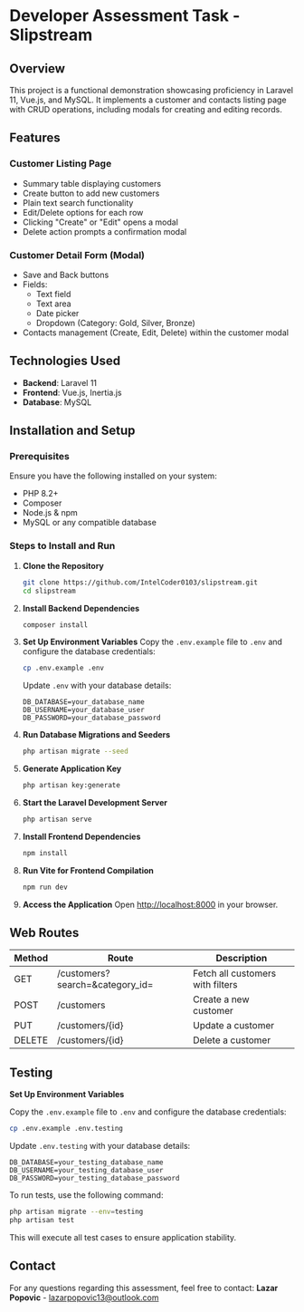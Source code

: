 # Developer Assessment Task - Slipstream

## Overview
This project is a functional demonstration showcasing proficiency in Laravel 11, Vue.js, and MySQL. It implements a customer and contacts listing page with CRUD operations, including modals for creating and editing records.

## Features
### Customer Listing Page
- Summary table displaying customers
- Create button to add new customers
- Plain text search functionality
- Edit/Delete options for each row
- Clicking "Create" or "Edit" opens a modal
- Delete action prompts a confirmation modal

### Customer Detail Form (Modal)
- Save and Back buttons
- Fields:
  - Text field
  - Text area
  - Date picker
  - Dropdown (Category: Gold, Silver, Bronze)
- Contacts management (Create, Edit, Delete) within the customer modal

## Technologies Used
- **Backend**: Laravel 11
- **Frontend**: Vue.js, Inertia.js
- **Database**: MySQL

## Installation and Setup
### Prerequisites
Ensure you have the following installed on your system:
- PHP 8.2+
- Composer
- Node.js & npm
- MySQL or any compatible database

### Steps to Install and Run
1. **Clone the Repository**
   ```bash
   git clone https://github.com/IntelCoder0103/slipstream.git
   cd slipstream
   ```

2. **Install Backend Dependencies**
   ```bash
   composer install
   ```

3. **Set Up Environment Variables**
   Copy the `.env.example` file to `.env` and configure the database credentials:
   ```bash
   cp .env.example .env
   ```
   Update `.env` with your database details:
   ```env
   DB_DATABASE=your_database_name
   DB_USERNAME=your_database_user
   DB_PASSWORD=your_database_password
   ```

4. **Run Database Migrations and Seeders**
   ```bash
   php artisan migrate --seed
   ```

5. **Generate Application Key**
   ```bash
   php artisan key:generate
   ```

6. **Start the Laravel Development Server**
   ```bash
   php artisan serve
   ```

7. **Install Frontend Dependencies**
   ```bash
   npm install
   ```

8. **Run Vite for Frontend Compilation**
   ```bash
   npm run dev
   ```

9. **Access the Application**
   Open [http://localhost:8000](http://localhost:8000) in your browser.

## Web Routes
| Method | Route                                    | Description                         |
|--------|------------------------------------------|-------------------------------------|
| GET    | /customers?search=&category_id=          | Fetch all customers with filters    |
| POST   | /customers                               | Create a new customer               |
| PUT    | /customers/{id}                          | Update a customer                   |
| DELETE | /customers/{id}                          | Delete a customer                   |

## Testing

**Set Up Environment Variables**

Copy the `.env.example` file to `.env` and configure the database credentials:
```bash
cp .env.example .env.testing
```
Update `.env.testing` with your database details:
```env
DB_DATABASE=your_testing_database_name
DB_USERNAME=your_testing_database_user
DB_PASSWORD=your_testing_database_password
```

To run tests, use the following command:

```bash
php artisan migrate --env=testing
php artisan test
```
This will execute all test cases to ensure application stability.

## Contact
For any questions regarding this assessment, feel free to contact:
**Lazar Popovic** - lazarpopovic13@outlook.com
